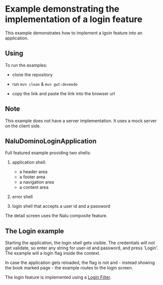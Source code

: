 # Example demonstrating the implementation of a login feature
This example demonstrates how to implement a lgoin feature into an application.

## Using
To run the examples:

* clone the repository

* run ```mvn clean``` & ```mvn gwt:devmode```

* copy the link and paste the link into the browser url

## Note
This example does not have a server implementation. It uses a mock server on the client side.

## NaluDominoLoginApplication
Full featured example providing two shells:

1. application shell:
      * a header area
      * a footer area
      * a navigation area
      * a content area

2. error shell

3. login shell that accepts a user id and a password

The detail screen uses the Nalu composite feature.

## The Login example

Starting the application, the login shell gets visible. The credentials will not get validate, so enter any string for user-id and password, and press 'Login'. The example will a login flag inside the context.

In case the application gets reloaded, the flag is not and - instead showing the book marked page - the example routes to the login screen.

The login feature is implemented using a [Login Filter](https://github.com/NaluKit/nalu-examples/blob/master/NaluDominoLoginApplication/src/main/java/com/github/nalukit/example/nalu/loginapplication/client/filters/BartSimpsonFilter.java).


